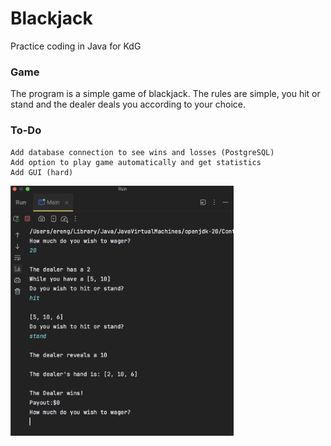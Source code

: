 # Blackjack

Practice coding in Java for KdG

### Game

The program is a simple game of blackjack. The rules are simple, you hit or stand and the dealer deals you according to your choice.

### To-Do
```
Add database connection to see wins and losses (PostgreSQL)
Add option to play game automatically and get statistics
Add GUI (hard)
```
<img src="game.png" height="400" />

